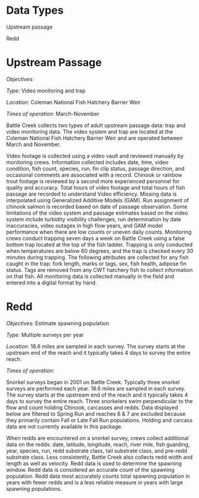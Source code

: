 # Data Types

Upstream passage

Redd


# Upstream Passage

*Objectives:* 

*Type:* Video monitoring and trap 

*Location:* Coleman National Fish Hatchery Barrier Weir 

*Times of operation:* March-November 


Battle Creek collects two types of adult upstream passage data: trap and video monitoring data. The video system and trap are located at the Coleman National Fish Hatchery Barrier Weir and are operated between March and November.

Video footage is collected using a video vault and reviewed manually by monitoring crews. Information collected includes date, time, video condition, fish count, species, run, fin clip status, passage direction, and occasional comments are associated with a record. Chinook or rainbow trout footage is reviewed by a second more experienced personnel for quality and accuracy. Total hours of video footage and total hours of fish passage are recorded to understand Video efficiency. Missing data is interpolated using Generalized Additive Models (GAM). Run assignment of chinook salmon is recorded based on date of passage observation. Some limitations of the video system and passage estimates based on the video system include turbidity visibility challenges, run determination by date inaccuracies, video outages in high flow years, and GAM model performance when there are low counts or uneven daily counts.
Monitoring crews conduct trapping seven days a week on Battle Creek using a false bottom trap located at the top of the fish ladder. Trapping is only conducted when temperatures are below 60 degrees, and the trap is checked every 30 minutes during trapping. The following attributes are collected for any fish caught in the trap: fork length, marks or tags, sex, fish health, adipose fin status. Tags are removed from any CWT hatchery fish to collect information on that fish. All monitoring data is collected manually in the field and entered into a digital format by hand.

# Redd

*Objectives:* Estimate spawning population 

*Type:* Multiple surveys per year 

*Location:* 18.6 miles are sampled in each survey. The survey starts at the upstream end of the reach and it typically takes 4 days to survey the entire reach. 

*Times of operation:*

Snorkel surveys began in 2001 on Battle Creek. Typically three snorkel surveys are performed each year. 18.6 miles are sampled in each survey. The survey starts at the upstream end of the reach and it typically takes 4 days to survey the entire reach. Three snorkelers swim perpendicular to the flow and count holding Chinook, carcasses and redds. Data displayed below are filtered to Spring Run and reaches 6 & 7 are excluded because they primarily contain Fall or Late Fall Run populations. Holding and carcass data are not currently available in this package.

When redds are encountered on a snorkel survey, crews collect additional data on the redds: date, latitude, longitude, reach, river mile, fish guarding, year, species, run, redd substrate class, tail substrate class, and pre-redd substrate class. Less consistently, Battle Creek also collects redd width and length as well as velocity. Redd data is used to determine the spawning window. Redd data is considered an accurate count of the spawning population. Redd data most accurately counts total spawning population in years with fewer redds and is a less reliable measure in years with large spawning populations.



